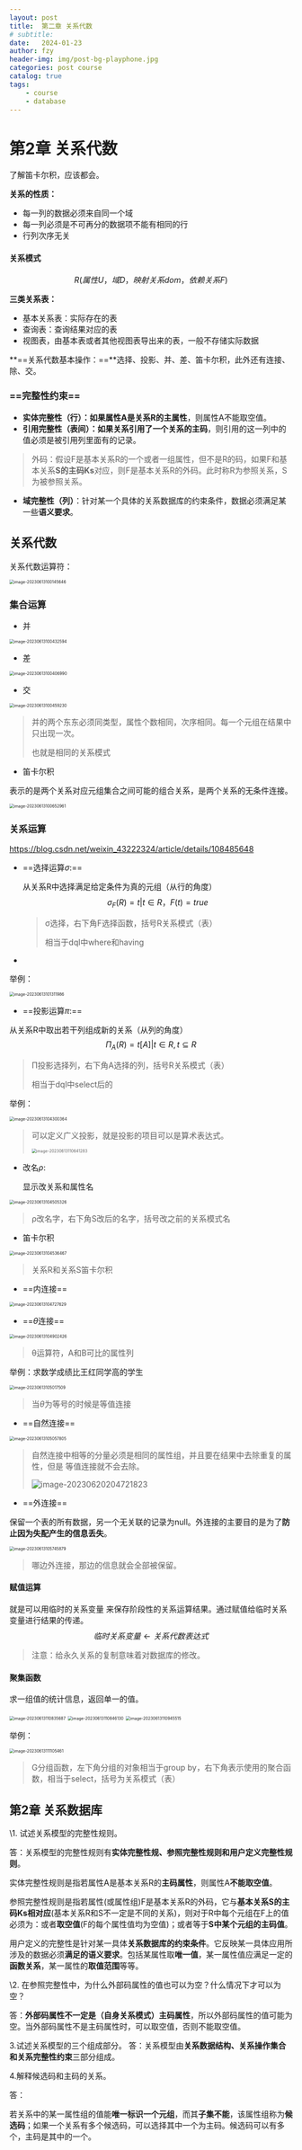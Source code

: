 ```yaml
---
layout: post
title:  第二章 关系代数
# subtitle: 
date:   2024-01-23
author: fzy
header-img: img/post-bg-playphone.jpg
categories: post course
catalog: true
tags:
    - course
    - database
---
```


# 第2章 关系代数

了解笛卡尔积，应该都会。

**关系的性质：**

- 每一列的数据必须来自同一个域
- 每一列必须是不可再分的数据项不能有相同的行
- 行列次序无关

#### 关系模式

$$
R(属性U，域D，映射关系dom，依赖关系F)
$$



**三类关系表：**

- 基本关系表：实际存在的表
- 查询表：查询结果对应的表
- 视图表，由基本表或者其他视图表导出来的表，一般不存储实际数据

**==关系代数基本操作：==**选择、投影、并、差、笛卡尔积，此外还有连接、除、交。

### ==完整性约束==

-  **实体完整性（行）：**如果属性A是关系R的**主属性**，则属性A不能取空值。
- **引用完整性（表间）：**如果关系引用了**一个关系的主码**，则引用的这一列中的值必须是被引用列里面有的记录。

> 外码：假设F是基本关系R的一个或者一组属性，但不是R的码，如果F和基本关系**S的主码Ks**对应，则F是基本关系R的外码。此时称R为参照关系，S为被参照关系。

- **域完整性（列）**：针对某一个具体的关系数据库的约束条件，数据必须满足某一些**语义要求**。

## 关系代数

关系代数运算符：

<img src="/assets/images/database.assets/image-20230613100145646.png" alt="image-20230613100145646" style="zoom: 50%;" />

### 集合运算

- 并

<img src="/assets/images/database.assets/image-20230613100432594.png" alt="image-20230613100432594" style="zoom:50%;" />

- 差

<img src="/assets/images/database.assets/image-20230613100406990.png" alt="image-20230613100406990" style="zoom:50%;" />

- 交

<img src="/assets/images/database.assets/image-20230613100459230.png" alt="image-20230613100459230" style="zoom:50%;" />

>  并的两个东东必须同类型，属性个数相同，次序相同。每一个元组在结果中只出现一次。
>
>  也就是相同的关系模式

- 笛卡尔积

表示的是两个关系对应元组集合之间可能的组合关系，是两个关系的无条件连接。

<img src="/assets/images/database.assets/image-20230613100652961.png" alt="image-20230613100652961" style="zoom: 50%;" />

### 关系运算

https://blog.csdn.net/weixin_43222324/article/details/108485648

- ==选择运算$\sigma$:==

  从关系R中选择满足给定条件为真的元组（从行的角度）
  $$
  \sigma_F(R) = {t | t ∈ R，F(t) = true}
  $$
  
  > σ选择，右下角F选择函数，括号R关系模式（表）
  >
  > 相当于dql中where和having
  
- 

举例：

<img src="/assets/images/database.assets/image-20230613101311986.png" alt="image-20230613101311986" style="zoom:50%;" />

- ==投影运算$\pi$:==

从关系R中取出若干列组成新的关系（从列的角度）
$$
\Pi_A(R) = { t[A] | t∈R},t \subseteq R
$$
> Π投影选择列，右下角A选择的列，括号R关系模式（表）
>
> 相当于dql中select后的

举例：

<img src="/assets/images/database.assets/image-20230613104300364.png" alt="image-20230613104300364" style="zoom: 50%;" />

> 可以定义广义投影，就是投影的项目可以是算术表达式。
>
> <img src="/assets/images/database.assets/image-20230613110641283.png" alt="image-20230613110641283" style="zoom:50%;" />

- 改名$\rho$:

  显示改关系和属性名

<img src="/assets/images/database.assets/image-20230613104505326.png" alt="image-20230613104505326" style="zoom:50%;" />

>ρ改名字，右下角S改后的名字，括号改之前的关系模式名

- 笛卡尔积

<img src="/assets/images/database.assets/image-20230613104536467.png" alt="image-20230613104536467" style="zoom:50%;" />

> 关系R和关系S笛卡尔积

- ==内连接==

<img src="/assets/images/database.assets/image-20230613104727629.png" alt="image-20230613104727629" style="zoom:50%;" />

- ==$\theta$连接==

<img src="/assets/images/database.assets/image-20230613104902426.png" alt="image-20230613104902426" style="zoom:50%;" />

> θ运算符，A和B可比的属性列

举例：求数学成绩比王红同学高的学生

<img src="/assets/images/database.assets/image-20230613105017509.png" alt="image-20230613105017509" style="zoom:50%;" />

> 当$\theta$为等号的时候是等值连接

- ==自然连接==

<img src="/assets/images/database.assets/image-20230613105057805.png" alt="image-20230613105057805" style="zoom:50%;" />

> 自然连接中相等的分量必须是相同的属性组，并且要在结果中去除重复的属性，但是 等值连接就不会去除。
>
> ![image-20230620204721823](/assets/images/database.assets/image-20230620204721823.png)

- ==外连接==

保留一个表的所有数据，另一个无关联的记录为null。外连接的主要目的是为了**防止因为失配产生的信息丢失**。

<img src="/assets/images/database.assets/image-20230613105745879.png" alt="image-20230613105745879" style="zoom:50%;" />

> 哪边外连接，那边的信息就会全部被保留。

#### 赋值运算

就是可以用临时的关系变量 来保存阶段性的关系运算结果。通过赋值给临时关系变量进行结果的传递。
$$
临时关系变量 \longleftarrow 关系代数表达式
$$

> 注意：给永久关系的复制意味着对数据库的修改。

#### 聚集函数

求一组值的统计信息，返回单一的值。

<img src="/assets/images/database.assets/image-20230613110835687.png" alt="image-20230613110835687" style="zoom:50%;" />

<img src="/assets/images/database.assets/image-20230613110846130.png" alt="image-20230613110846130" style="zoom:50%;" />

<img src="/assets/images/database.assets/image-20230613110945515.png" alt="image-20230613110945515" style="zoom:50%;" />

举例：

<img src="/assets/images/database.assets/image-20230613111105461.png" alt="image-20230613111105461" style="zoom:50%;" />

> G分组函数，左下角分组的对象相当于group by，右下角表示使用的聚合函数，相当于select，括号为关系模式（表）





## 第2章 关系数据库

\1. 试述关系模型的完整性规则。

答：关系模型的完整性规则有**实体完整性规、参照完整性规则和用户定义完整性规则**。

实体完整性规则是指若属性A是基本关系R的**主码属性**，则属性A**不能取空值**。

参照完整性规则是指若属性(或属性组)F是基本关系R的外码，它与**基本关系S的主码Ks相对应**(基本关系R和S不一定是不同的关系)，则对于R中每个元组在F上的值必须为：或者**取空值**(F的每个属性值均为空值)；或者等于**S中某个元组的主码值**。

用户定义的完整性是针对某一具体**关系数据库的约束条件**。它反映某一具体应用所涉及的数据必须**满足的语义要求**。包括某属性取**唯一值**，某一属性值应满足一定的**函数关系**，某一属性的**取值范围**等等。

 

\2. 在参照完整性中，为什么外部码属性的值也可以为空？什么情况下才可以为空？

答：**外部码属性不一定是（自身关系模式）主码属性**，所以外部码属性的值可能为空。当外部码属性不是主码属性时，可以取空值，否则不能取空值。

 

3.试述关系模型的三个组成部分。
 答：关系模型由**关系数据结构、关系操作集合和关系完整性约束**三部分组成。

 

4.解释候选码和主码的关系。

答：

若关系中的某一属性组的值能**唯一标识一个元组**，而其**子集不能**，该属性组称为**候选码**；如果一个关系有多个候选码，可以选择其中一个为主码。候选码可以有多个，主码是其中的一个。
